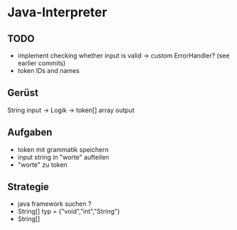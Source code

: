 # Java-Interpreter

## TODO
- implement checking whether input is valid
  -> custom ErrorHandler? (see earlier commits)
- token IDs and names

## Gerüst
String input -> Logik -> token[] array output

## Aufgaben
- token mit grammatik speichern
- input string in "worte" aufteilen
- "worte" zu token

## Strategie
- java framework suchen ?
- String[] typ = {"void","int","String"}
- String[] 
